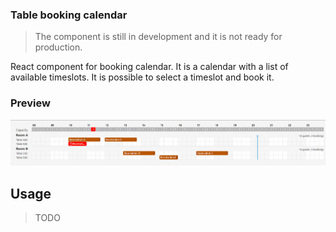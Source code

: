 ### Table booking calendar

> The component is still in development and it is not ready for production.

React component for booking calendar. It is a calendar with a list of available timeslots. It is possible to select a timeslot and book it.

### Preview

![Preview](assets/example.gif)

## Usage

> TODO
